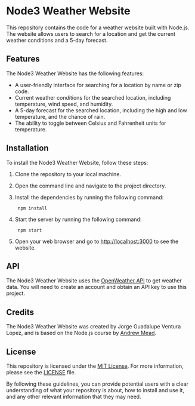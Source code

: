 # Node3 Weather Website

This repository contains the code for a weather website built with Node.js. The website allows users to search for a location and get the current weather conditions and a 5-day forecast.

## Features

The Node3 Weather Website has the following features:

- A user-friendly interface for searching for a location by name or zip code.
- Current weather conditions for the searched location, including temperature, wind speed, and humidity.
- A 5-day forecast for the searched location, including the high and low temperature, and the chance of rain.
- The ability to toggle between Celsius and Fahrenheit units for temperature.

## Installation

To install the Node3 Weather Website, follow these steps:

1. Clone the repository to your local machine.
2. Open the command line and navigate to the project directory.
3. Install the dependencies by running the following command:

        npm install

4. Start the server by running the following command:

        npm start

5. Open your web browser and go to [http://localhost:3000](http://localhost:3000) to see the website.

## API

The Node3 Weather Website uses the [OpenWeather API](https://openweathermap.org/api) to get weather data. You will need to create an account and obtain an API key to use this project.

## Credits

The Node3 Weather Website was created by Jorge Guadalupe Ventura Lopez, and is based on the Node.js course by [Andrew Mead](https://mead.io/).

## License

This repository is licensed under the [MIT License](LICENSE). For more information, please see the [LICENSE](LICENSE) file.

By following these guidelines, you can provide potential users with a clear understanding of what your repository is about, how to install and use it, and any other relevant information that they may need.



